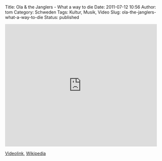 Title: Ola & the Janglers - What a way to die
Date: 2011-07-12 10:56
Author: tom
Category: Schweden
Tags: Kultur, Musik, Video
Slug: ola-the-janglers-what-a-way-to-die
Status: published

<iframe width="499" height="404" src="http://www.youtube.com/embed/vS89wTzNKmI" frameborder="0" allowfullscreen></iframe>

[Videolink](http://www.youtube.com/watch?v=vS89wTzNKmI),
[Wikipedia](https://secure.wikimedia.org/wikipedia/de/wiki/Ola_%26_the_Janglers)

